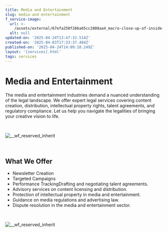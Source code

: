 ```yaml
---
title: Media and Entertainment
slug: media-and-entertainment
f_service-image:
  url: >-
    /assets/external/67efa250f266a65cc2808aa4_macro-close-up-of-inside-of-magnetic-hard-disc-dri-2025-02-02-20-07-31-utc201.avif
  alt: null
updated-on: '2025-04-24T13:47:32.514Z'
created-on: '2025-04-03T17:33:37.484Z'
published-on: '2025-04-24T14:09:18.249Z'
layout: '[services].html'
tags: services
---
```


Media and Entertainment
=======================

The media and entertainment industries demand a nuanced understanding of the legal landscape. We offer expert legal services covering content creation, distribution, intellectual property rights, talent agreements, and regulatory compliance. Let us help you navigate the legalities of bringing your creative vision to life.

‍

![__wf_reserved_inherit](/assets/external/680a40b9f1d47416ed286294_4.jpg)

‍

What We Offer
-------------

*   Newsletter Creation
*   Targeted Campaigns
*   Performance TrackingDrafting and negotiating talent agreements.
*   Advisory services on content licensing and distribution.
*   Protection of intellectual property in media and entertainment.
*   Guidance on media regulations and advertising law.
*   Dispute resolution in the media and entertainment sector.

‍

![__wf_reserved_inherit](/assets/external/680a40d93ec7150c4ab6b22a_21.jpg)
